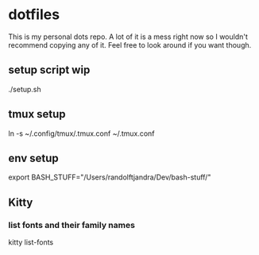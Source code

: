 # dotfiles
This is my personal dots repo. A lot of it is a mess right now so I wouldn't recommend copying any of it.
Feel free to look around if you want though.

## setup script wip
./setup.sh

## tmux setup
ln -s ~/.config/tmux/.tmux.conf ~/.tmux.conf 

## env setup
export BASH_STUFF="/Users/randolftjandra/Dev/bash-stuff/"

## Kitty
### list fonts and their family names
kitty list-fonts
